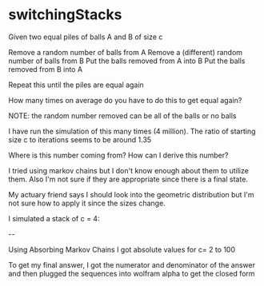 # switchingStacks


Given two equal piles of balls A and B of size c

Remove a random number of balls from A
Remove a (different) random number of balls from B
Put the balls removed from A into B
Put the balls removed from B into A

Repeat this until the piles are equal again

How many times on average do you have to do this to get equal again?

NOTE: the random number removed can be all of the balls or no balls


I have run the simulation of this many times (4 million).  The ratio of starting size c to iterations seems to be around 1.35

Where is this number coming from?  How can I derive this number? 

I tried using markov chains but I don't know enough about them to utilize them.  Also I'm not sure if they are appropriate since there is a final state.

My actuary friend says I should look into the geometric distribution but I'm not sure how to apply it since the sizes change.

I simulated a stack of c = 4:

--

Using Absorbing Markov Chains I got absolute values for c= 2 to 100

To get my final answer, I got the numerator and denominator of the answer and then plugged the sequences into wolfram alpha to get the closed form
